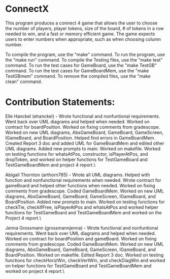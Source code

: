 # ConnectX
This program produces a connect 4 game that allows the user to choose the number of players, player tokens, size of the board, # of tokens in a row needed to win, and a fast or memory efficient game. The game expects users to enter numbers when appropriate, such as when choosing column number.

To compile the program, use the "make" command. To run the program, use the "make run" command. To compile the Testing files, use the "make test" command. To run the test cases for GameBoard, use the "make TestGB" command. To run the test cases for GameBoardMem, use the "make TestGBmem" command. To remove the compiled files, use the "make clean" command.

# Contribution Statements:
Elle Hanckel (ehanckel) - Wrote functional and nonfuntional requirements. Went back over UML diagrams and helped when needed. Worked on contract for boardPosition. Worked on fixing comments from gradescope. Worked on new UML diagrams, AbsGameBoard, GameBoard, GameScreen, IGameBoard, and BoardPosition. Helped find errors in GameBoardMem. Created Report 3 doc and added UML for GameBoardMem and edited other UML diagrams. Added new prompts to main. Worked on makefile. Worked on testing functions for whatsAtPos, constructor, isPlayerAtPos, and dropToken, and worked on helper functions for TestGameBoard and TestGameBoardMem and project 4 report.\

Abigail Thornton (arthorn765) - Wrote all UML diagrams. Helped with function and nonfunctional requirements when needed. Wrote contract for gameBoard and helped other functions when needed. Worked on fixing comments from gradescope. Coded GameBoardMem. Worked on new UML diagrams, AbsGameBoard, GameBoard, GameScreen, IGameBoard, and BoardPosition. Added new prompts to main. Worked on testing functions for checkTie, checkIfFree, isPlayerAtPos and whatsAtPos and worked helper functions for TestGameBoard and TestGameBoardMem and worked on the Project 4 report.\

Jenna Grossmann (grossmannjenna) - Wrote functional and nonfuntional requirements. Went back over UML diagrams and helped when needed. Worked on contract for boardPosition and gameBoard. Worked on fixing comments from gradescope. Coded GameBoardMem. Worked on new UML diagrams, AbsGameBoard, GameBoard, GameScreen, IGameBoard, and BoardPosition. Worked on makefile. Edited Report 3 doc. Worked on testing functions for checkHorizWin, checkVertWin, and checkDiagWin and worked on helper functions for TestGameBoard and TestGameBoardMem and worked on project 4 report.\

